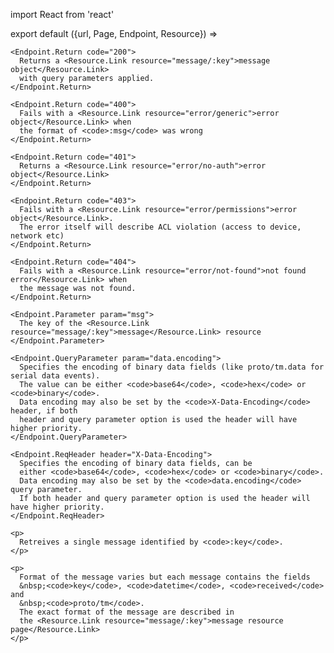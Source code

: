 import React from 'react'

export default ({url, Page, Endpoint, Resource}) =>
  <Endpoint
    url={url}
    group="message"
    method="get"
    path="/message/:msg">

    <Endpoint.Return code="200">
      Returns a <Resource.Link resource="message/:key">message object</Resource.Link>
      with query parameters applied.
    </Endpoint.Return>

    <Endpoint.Return code="400">
      Fails with a <Resource.Link resource="error/generic">error object</Resource.Link> when
      the format of <code>:msg</code> was wrong
    </Endpoint.Return>

    <Endpoint.Return code="401">
      Returns a <Resource.Link resource="error/no-auth">error object</Resource.Link>
    </Endpoint.Return>

    <Endpoint.Return code="403">
      Fails with a <Resource.Link resource="error/permissions">error object</Resource.Link>.
      The error itself will describe ACL violation (access to device, network etc)
    </Endpoint.Return>

    <Endpoint.Return code="404">
      Fails with a <Resource.Link resource="error/not-found">not found error</Resource.Link> when
      the message was not found.
    </Endpoint.Return>

    <Endpoint.Parameter param="msg">
      The key of the <Resource.Link resource="message/:key">message</Resource.Link> resource
    </Endpoint.Parameter>

    <Endpoint.QueryParameter param="data.encoding">
      Specifies the encoding of binary data fields (like proto/tm.data for serial data events).
      The value can be either <code>base64</code>, <code>hex</code> or <code>binary</code>.
      Data encoding may also be set by the <code>X-Data-Encoding</code> header, if both
      header and query parameter option is used the header will have higher priority.
    </Endpoint.QueryParameter>

    <Endpoint.ReqHeader header="X-Data-Encoding">
      Specifies the encoding of binary data fields, can be
      either <code>base64</code>, <code>hex</code> or <code>binary</code>.
      Data encoding may also be set by the <code>data.encoding</code> query parameter.
      If both header and query parameter option is used the header will have higher priority.
    </Endpoint.ReqHeader>

    <p>
      Retreives a single message identified by <code>:key</code>.
    </p>

    <p>
      Format of the message varies but each message contains the fields
      &nbsp;<code>key</code>, <code>datetime</code>, <code>received</code> and
      &nbsp;<code>proto/tm</code>.
      The exact format of the message are described in
      the <Resource.Link resource="message/:key">message resource page</Resource.Link>
    </p>
  </Endpoint>
